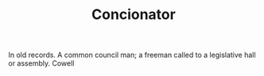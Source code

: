 ---
title: Concionator
letter: C
permalink: "/definitions/bld-concionator.html"
body: In old records. A common council man; a freeman called to a legislative hall
  or assembly. Cowell
published_at: '2018-07-07'
source: Black's Law Dictionary 2nd Ed (1910)
layout: post
---